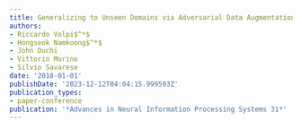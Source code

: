 ```yaml
---
title: Generalizing to Unseen Domains via Adversarial Data Augmentation
authors:
- Riccardo Volpi$^*$
- Hongseok Namkoong$^*$
- John Duchi
- Vittorio Murino
- Silvio Savarese
date: '2018-01-01'
publishDate: '2023-12-12T04:04:15.999593Z'
publication_types:
- paper-conference
publication: '*Advances in Neural Information Processing Systems 31*'
---
```

